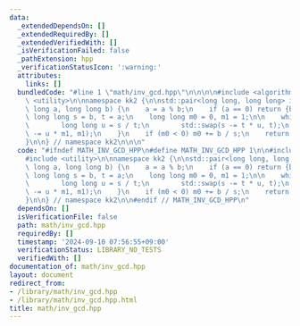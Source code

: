 ```yaml
---
data:
  _extendedDependsOn: []
  _extendedRequiredBy: []
  _extendedVerifiedWith: []
  _isVerificationFailed: false
  _pathExtension: hpp
  _verificationStatusIcon: ':warning:'
  attributes:
    links: []
  bundledCode: "#line 1 \"math/inv_gcd.hpp\"\n\n\n\n#include <algorithm>\n#include\
    \ <utility>\n\nnamespace kk2 {\n\nstd::pair<long long, long long> inv_gcd(long\
    \ long a, long long b) {\n    a = a % b;\n    if (a == 0) return {b, 0};\n   \
    \ long long s = b, t = a;\n    long long m0 = 0, m1 = 1;\n\n    while (t) {\n\
    \        long long u = s / t;\n        std::swap(s -= t * u, t);\n        std::swap(m0\
    \ -= u * m1, m1);\n    }\n    if (m0 < 0) m0 += b / s;\n    return {s, m0};\n\
    }\n\n} // namespace kk2\n\n\n"
  code: "#ifndef MATH_INV_GCD_HPP\n#define MATH_INV_GCD_HPP 1\n\n#include <algorithm>\n\
    #include <utility>\n\nnamespace kk2 {\n\nstd::pair<long long, long long> inv_gcd(long\
    \ long a, long long b) {\n    a = a % b;\n    if (a == 0) return {b, 0};\n   \
    \ long long s = b, t = a;\n    long long m0 = 0, m1 = 1;\n\n    while (t) {\n\
    \        long long u = s / t;\n        std::swap(s -= t * u, t);\n        std::swap(m0\
    \ -= u * m1, m1);\n    }\n    if (m0 < 0) m0 += b / s;\n    return {s, m0};\n\
    }\n\n} // namespace kk2\n\n#endif // MATH_INV_GCD_HPP\n"
  dependsOn: []
  isVerificationFile: false
  path: math/inv_gcd.hpp
  requiredBy: []
  timestamp: '2024-09-10 07:56:55+09:00'
  verificationStatus: LIBRARY_NO_TESTS
  verifiedWith: []
documentation_of: math/inv_gcd.hpp
layout: document
redirect_from:
- /library/math/inv_gcd.hpp
- /library/math/inv_gcd.hpp.html
title: math/inv_gcd.hpp
---
```

